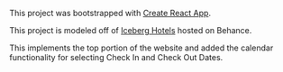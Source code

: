 This project was bootstrapped with [Create React App](https://github.com/facebook/create-react-app).

This project is modeled off of [Iceberg Hotels](https://www.behance.net/gallery/65473631/Iceberg-Hotels) hosted on Behance.

This implements the top portion of the website and added the calendar functionality for selecting Check In and Check Out Dates.
